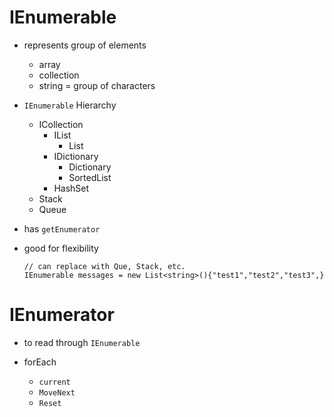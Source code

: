 # IEnumerable

- represents group of elements

  - array
  - collection
  - string = group of characters

- `IEnumerable` Hierarchy

  - ICollection
    - IList
      - List
    - IDictionary
      - Dictionary
      - SortedList
    - HashSet
  - Stack
  - Queue

- has `getEnumerator`

- good for flexibility
  ```
  // can replace with Que, Stack, etc.
  IEnumerable messages = new List<string>(){"test1","test2","test3",}
  ```

# IEnumerator

- to read through `IEnumerable`

- forEach
  - `current`
  - `MoveNext`
  - `Reset`
